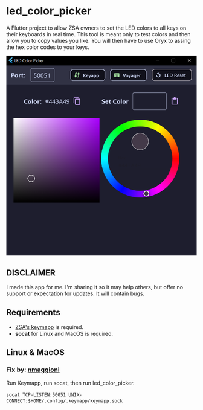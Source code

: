 # led_color_picker

A Flutter project to allow ZSA owners to set the LED colors to all keys on their keyboards in real time.  This tool is meant only to test colors and then allow you to copy values you like.  You will then have to use Oryx to assing the hex color codes to your keys.

![Screenshot](/docs/screenshot.png)

## DISCLAIMER

I made this app for me.  I'm sharing it so it may help others, but offer no support or expectation for updates.  It will contain bugs.

## Requirements

* [ZSA's keymapp](https://blog.zsa.io/keymapp/) is required.
* **socat** for Linux and MacOS is required.


## Linux & MacOS

### Fix by: [nmaggioni](https://github.com/nmaggioni)

Run Keymapp, run socat, then run led_color_picker.
```
socat TCP-LISTEN:50051 UNIX-CONNECT:$HOME/.config/.keymapp/keymapp.sock
```